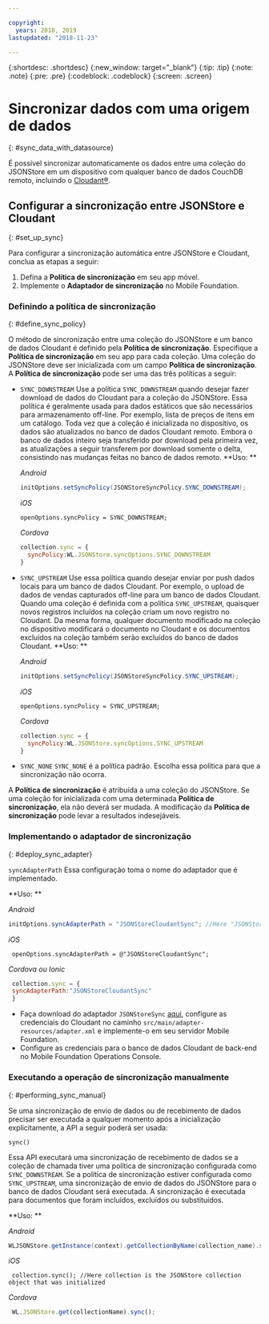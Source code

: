 ```yaml
---

copyright:
  years: 2018, 2019
lastupdated: "2018-11-23"

---
```


{:shortdesc: .shortdesc}
{:new_window: target="_blank"}
{:tip: .tip}
{:note: .note}
{:pre: .pre}
{:codeblock: .codeblock}
{:screen: .screen}

# Sincronizar dados com uma origem de dados
{: #sync_data_with_datasource}

É possível sincronizar automaticamente os dados entre uma coleção do JSONStore em um dispositivo com qualquer banco de dados CouchDB remoto, incluindo o [Cloudant®](https://www.ibm.com/in-en/marketplace/database-management).

## Configurar a sincronização entre JSONStore e Cloudant
{: #set_up_sync}

Para configurar a sincronização automática entre JSONStore e Cloudant, conclua as etapas a seguir:

1. Defina a **Política de sincronização** em seu app móvel.
2. Implemente o **Adaptador de sincronização** no Mobile Foundation.

### Definindo a política de sincronização
{: #define_sync_policy}

O método de sincronização entre uma coleção do JSONStore e um banco de dados Cloudant é definido pela **Política de sincronização**. Especifique a **Política de sincronização** em seu app para cada coleção.
Uma coleção do JSONStore deve ser inicializada com um campo **Política de sincronização**. A **Política de sincronização** pode ser uma das três políticas a seguir:

* `SYNC_DOWNSTREAM`
  Use a política `SYNC_DOWNSTREAM` quando desejar fazer download de dados do Cloudant para a coleção do JSONStore. Essa política é geralmente usada para dados estáticos que são necessários para armazenamento off-line. Por exemplo, lista de preços de itens em um catálogo. Toda vez que a coleção é inicializada no dispositivo, os dados são atualizados no banco de dados Cloudant remoto. Embora o banco de dados inteiro seja transferido por download pela primeira vez, as atualizações a seguir transferem por download somente o delta, consistindo nas mudanças feitas no banco de dados remoto.
  **Uso: **

  *Android*
  ```java
  initOptions.setSyncPolicy(JSONStoreSyncPolicy.SYNC_DOWNSTREAM);
  ```

  *iOS*
  ```objc
  openOptions.syncPolicy = SYNC_DOWNSTREAM;
  ```
  
  *Cordova*
  ```javascript
  collection.sync = {
    syncPolicy:WL.JSONStore.syncOptions.SYNC_DOWNSTREAM
  }
  ```

* `SYNC_UPSTREAM`
  Use essa política quando desejar enviar por push dados locais para um banco de dados Cloudant. Por exemplo, o upload de dados de vendas capturados off-line para um banco de dados Cloudant. Quando uma coleção é definida com a política `SYNC_UPSTREAM`, quaisquer novos registros incluídos na coleção criam um novo registro no Cloudant. Da mesma forma, qualquer documento modificado na coleção no dispositivo modificará o documento no Cloudant e os documentos excluídos na coleção também serão excluídos do banco de dados Cloudant.
  **Uso: **

  *Android*
  ```java
  initOptions.setSyncPolicy(JSONStoreSyncPolicy.SYNC_UPSTREAM);
  ```

  *iOS*
  ```objc
  openOptions.syncPolicy = SYNC_UPSTREAM;
  ```
  
  *Cordova*
  ```javascript
  collection.sync = {
    syncPolicy:WL.JSONStore.syncOptions.SYNC_UPSTREAM
  }
  ```

* `SYNC_NONE`
  `SYNC_NONE` é a política padrão. Escolha essa política para que a sincronização não ocorra.

A **Política de sincronização** é atribuída a uma coleção do JSONStore. Se uma coleção for inicializada com uma determinada **Política de sincronização**, ela não deverá ser mudada. A modificação da **Política de sincronização** pode levar a resultados indesejáveis.

### Implementando o adaptador de sincronização
{: #deploy_sync_adapter}

`syncAdapterPath`
Essa configuração toma o nome do adaptador que é implementado.

**Uso: **

*Android*
 ```java
 initOptions.syncAdapterPath = "JSONStoreCloudantSync"; //Here "JSONStoreCloudantSync" is the name of the adapter.
 ```

*iOS*
 ```objc
  openOptions.syncAdapterPath = @"JSONStoreCloudantSync";
 ```
  
*Cordova ou Ionic*
 ```javascript
  collection.sync = {
  syncAdapterPath:"JSONStoreCloudantSync"
  }
 ```

* Faça download do adaptador `JSONStoreSync` [aqui](https://github.com/MobileFirst-Platform-Developer-Center/JSONStoreCloudantSync/), configure as credenciais do Cloudant no caminho `src/main/adapter-resources/adapter.xml` e implemente-o em seu servidor Mobile Foundation.
* Configure as credenciais para o banco de dados Cloudant de back-end no Mobile Foundation Operations Console.

### Executando a operação de sincronização manualmente
{: #performing_sync_manual}

Se uma sincronização de envio de dados ou de recebimento de dados precisar ser executada a qualquer momento após a inicialização explicitamente, a API a seguir poderá ser usada:

`sync()`

Essa API executará uma sincronização de recebimento de dados se a coleção de chamada tiver uma política de sincronização configurada como `SYNC_DOWNSTREAM`. Se a política de sincronização estiver configurada como `SYNC_UPSTREAM`, uma sincronização de envio de dados do JSONStore para o banco de dados Cloudant será executada. A sincronização é executada para documentos que foram incluídos, excluídos ou substituídos.

**Uso: **

*Android*
 ```java
 WLJSONStore.getInstance(context).getCollectionByName(collection_name).sync();
 ```

*iOS*
 ```objc
  collection.sync(); //Here collection is the JSONStore collection object that was initialized
 ```
  
*Cordova*
 ```javascript
  WL.JSONStore.get(collectionName).sync();
 ```

